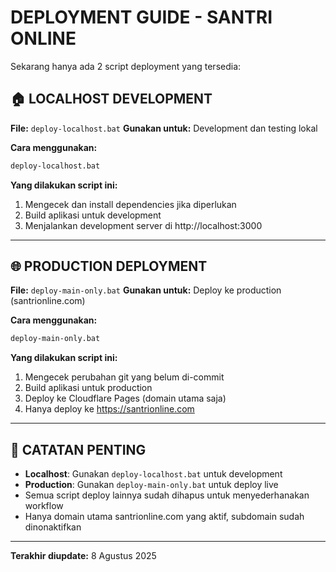 # DEPLOYMENT GUIDE - SANTRI ONLINE

Sekarang hanya ada 2 script deployment yang tersedia:

## 🏠 LOCALHOST DEVELOPMENT
**File:** `deploy-localhost.bat`
**Gunakan untuk:** Development dan testing lokal

**Cara menggunakan:**
```cmd
deploy-localhost.bat
```

**Yang dilakukan script ini:**
1. Mengecek dan install dependencies jika diperlukan
2. Build aplikasi untuk development
3. Menjalankan development server di http://localhost:3000

---

## 🌐 PRODUCTION DEPLOYMENT  
**File:** `deploy-main-only.bat`
**Gunakan untuk:** Deploy ke production (santrionline.com)

**Cara menggunakan:**
```cmd
deploy-main-only.bat
```

**Yang dilakukan script ini:**
1. Mengecek perubahan git yang belum di-commit
2. Build aplikasi untuk production
3. Deploy ke Cloudflare Pages (domain utama saja)
4. Hanya deploy ke https://santrionline.com

---

## 📝 CATATAN PENTING

- **Localhost**: Gunakan `deploy-localhost.bat` untuk development
- **Production**: Gunakan `deploy-main-only.bat` untuk deploy live
- Semua script deploy lainnya sudah dihapus untuk menyederhanakan workflow
- Hanya domain utama santrionline.com yang aktif, subdomain sudah dinonaktifkan

---

**Terakhir diupdate:** 8 Agustus 2025

